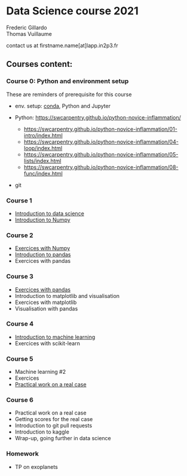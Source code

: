 # Data Science course 2021


Frederic Gillardo    
Thomas Vuillaume   

contact us at firstname.name[at]lapp.in2p3.fr


## Courses content:

### Course 0: Python and environment setup
These are reminders of prerequisite for this course

- env. setup: [conda](https://www.anaconda.com/products/individual), Python and Jupyter
- Python:
https://swcarpentry.github.io/python-novice-inflammation/
    - https://swcarpentry.github.io/python-novice-inflammation/01-intro/index.html
    - https://swcarpentry.github.io/python-novice-inflammation/04-loop/index.html
    - https://swcarpentry.github.io/python-novice-inflammation/05-lists/index.html
    - https://swcarpentry.github.io/python-novice-inflammation/08-func/index.html

- git

### Course 1

- [Introduction to data science](M1_DataScience_intro1.pptx)
- [Introduction to Numpy](numpy)


### Course 2

- [Exercices with Numpy](numpy/Numpy_GalaxyMultiWaveLength.ipynb)
- [Introduction to pandas](pandas/README.md)
- Exercices with pandas


### Course 3
- [Exercices with pandas](pandas/Pandas_M1.ipynb)
- Introduction to matplotlib and visualisation
- Exercices with matplotlib
- Visualisation with pandas


### Course 4
- [Introduction to machine learning](machine_learning/README.md)
- Exercices with scikit-learn

### Course 5
- Machine learning #2
- Exercices
- [Practical work on a real case](Homework/README.md)

### Course 6
- Practical work on a real case
- Getting scores for the real case
- Introduction to git pull requests
- Introduction to kaggle
- Wrap-up, going further in data science


### Homework
- TP on exoplanets
